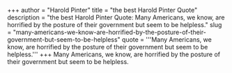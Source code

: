 +++
author = "Harold Pinter"
title = "the best Harold Pinter Quote"
description = "the best Harold Pinter Quote: Many Americans, we know, are horrified by the posture of their government but seem to be helpless."
slug = "many-americans-we-know-are-horrified-by-the-posture-of-their-government-but-seem-to-be-helpless"
quote = '''Many Americans, we know, are horrified by the posture of their government but seem to be helpless.'''
+++
Many Americans, we know, are horrified by the posture of their government but seem to be helpless.
